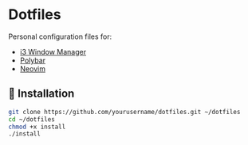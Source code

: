 # Dotfiles

Personal configuration files for:

- [i3 Window Manager](https://i3wm.org/)
- [Polybar](https://github.com/polybar/polybar)
- [Neovim](https://neovim.io/)

## 🔧 Installation

```bash
git clone https://github.com/yourusername/dotfiles.git ~/dotfiles
cd ~/dotfiles
chmod +x install
./install
